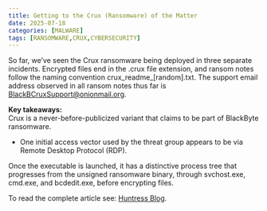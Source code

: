 ```yaml
---
title: Getting to the Crux (Ransomware) of the Matter
date: 2025-07-18
categories: [MALWARE]
tags: [RANSOMWARE,CRUX,CYBERSECURITY]
---
```


So far, we’ve seen the Crux ransomware being deployed in three separate incidents. Encrypted files end in the .crux file extension, and ransom notes follow the naming convention crux_readme_[random].txt. The support email address observed in all ransom notes thus far is BlackBCruxSupport@onionmail.org.

**Key takeaways:**  
Crux is a never-before-publicized variant that claims to be part of BlackByte ransomware.  
- One initial access vector used by the threat group appears to be via Remote Desktop Protocol (RDP).

Once the executable is launched, it has a distinctive process tree that progresses from the unsigned ransomware binary, through svchost.exe, cmd.exe, and bcdedit.exe, before encrypting files.

To read the complete article see: [Huntress Blog](https://www.huntress.com/blog/crux-ransomware).